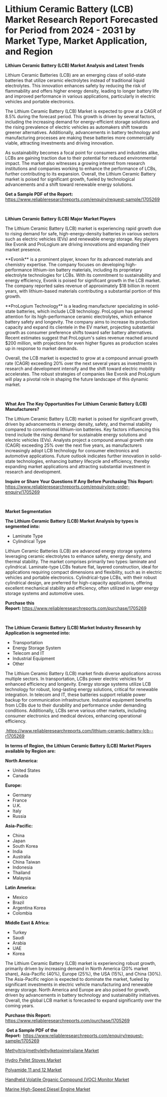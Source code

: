 <p><h1>Lithium Ceramic Battery (LCB) Market Research Report Forecasted for Period from 2024 -  2031 by Market Type, Market Application, and Region</h1></p><p><strong>Lithium Ceramic Battery (LCB) Market Analysis and Latest Trends</strong></p>
<p><p>Lithium Ceramic Batteries (LCB) are an emerging class of solid-state batteries that utilize ceramic electrolytes instead of traditional liquid electrolytes. This innovation enhances safety by reducing the risk of flammability and offers higher energy density, leading to longer battery life and improved performance in various applications, particularly in electric vehicles and portable electronics.</p><p>The Lithium Ceramic Battery (LCB) Market is expected to grow at a CAGR of 8.5% during the forecast period. This growth is driven by several factors, including the increasing demand for energy-efficient storage solutions and the rising prevalence of electric vehicles as automakers shift towards greener alternatives. Additionally, advancements in battery technology and manufacturing processes are making these batteries more commercially viable, attracting investments and driving innovation.</p><p>As sustainability becomes a focal point for consumers and industries alike, LCBs are gaining traction due to their potential for reduced environmental impact. The market also witnesses a growing interest from research institutions and companies working to enhance the performance of LCBs, further contributing to its expansion. Overall, the Lithium Ceramic Battery market is poised for significant growth, fueled by technological advancements and a shift toward renewable energy solutions.</p></p>
<p><strong>Get a Sample PDF of the Report:&nbsp;</strong> <a href="https://www.reliableresearchreports.com/enquiry/request-sample/1705269?utm_campaign=9&utm_medium=2&utm_source=Github&utm_content=ia&utm_term=21102024&utm_id=lithium-ceramic-battery-lcb">https://www.reliableresearchreports.com/enquiry/request-sample/1705269</a></p>
<p>&nbsp;</p>
<p><strong>Lithium Ceramic Battery (LCB) Major Market Players</strong></p>
<p><p>The Lithium Ceramic Battery (LCB) market is experiencing rapid growth due to rising demand for safe, high-energy-density batteries in various sectors such as electric vehicles (EVs) and renewable energy storage. Key players like Evonik and ProLogium are driving innovations and expanding their market presence.</p><p>**Evonik** is a prominent player, known for its advanced materials and chemistry expertise. The company focuses on developing high-performance lithium-ion battery materials, including its proprietary electrolyte technologies for LCBs. With its commitment to sustainability and energy efficiency, Evonik is poised for significant growth in the LCB market. The company reported sales revenue of approximately $18 billion in recent years, with lithium-based materials contributing a substantial portion of this growth.</p><p>**ProLogium Technology** is a leading manufacturer specializing in solid-state batteries, which include LCB technology. ProLogium has garnered attention for its high-performance ceramic electrolytes, which enhance battery safety and longevity. The company aims to increase its production capacity and expand its clientele in the EV market, projecting substantial growth as consumer preference shifts toward safer battery alternatives. Recent estimates suggest that ProLogium's sales revenue reached around $200 million, with projections for even higher figures as production scales up in response to market demands.</p><p>Overall, the LCB market is expected to grow at a compound annual growth rate (CAGR) exceeding 20% over the next several years as investments in research and development intensify and the shift toward electric mobility accelerates. The robust strategies of companies like Evonik and ProLogium will play a pivotal role in shaping the future landscape of this dynamic market.</p></p>
<p>&nbsp;</p>
<p><strong>What Are The Key Opportunities For Lithium Ceramic Battery (LCB) Manufacturers?</strong></p>
<p><p>The Lithium Ceramic Battery (LCB) market is poised for significant growth, driven by advancements in energy density, safety, and thermal stability compared to conventional lithium-ion batteries. Key factors influencing this trend include the rising demand for sustainable energy solutions and electric vehicles (EVs). Analysts project a compound annual growth rate (CAGR) exceeding 25% over the next five years, as manufacturers increasingly adopt LCB technology for consumer electronics and automotive applications. Future outlook indicates further innovation in solid-state technologies, enhancing battery lifecycle and efficiency, thereby expanding market applications and attracting substantial investment in research and development.</p></p>
<p><strong>Inquire or Share Your Questions If Any Before Purchasing This Report:</strong> <a href="https://www.reliableresearchreports.com/enquiry/pre-order-enquiry/1705269?utm_campaign=9&utm_medium=2&utm_source=Github&utm_content=ia&utm_term=21102024&utm_id=lithium-ceramic-battery-lcb">https://www.reliableresearchreports.com/enquiry/pre-order-enquiry/1705269</a></p>
<p>&nbsp;</p>
<p><strong>Market Segmentation</strong></p>
<p><strong>The Lithium Ceramic Battery (LCB) Market Analysis by types is segmented into:</strong></p>
<p><ul><li>Laminate Type</li><li>Cylindrical Type</li></ul></p>
<p><p>Lithium Ceramic Batteries (LCB) are advanced energy storage systems leveraging ceramic electrolytes to enhance safety, energy density, and thermal stability. The market comprises primarily two types: laminate and cylindrical. Laminate-type LCBs feature flat, layered construction, ideal for applications requiring compact dimensions and flexibility, such as in electric vehicles and portable electronics. Cylindrical-type LCBs, with their robust cylindrical design, are preferred for high-capacity applications, offering excellent mechanical stability and efficiency, often utilized in larger energy storage systems and automotive uses.</p></p>
<p><strong>Purchase this Report:&nbsp;</strong><a href="https://www.reliableresearchreports.com/purchase/1705269?utm_campaign=9&utm_medium=2&utm_source=Github&utm_content=ia&utm_term=21102024&utm_id=lithium-ceramic-battery-lcb">https://www.reliableresearchreports.com/purchase/1705269</a></p>
<p>&nbsp;</p>
<p><strong>The Lithium Ceramic Battery (LCB) Market Industry Research by Application is segmented into:</strong></p>
<p><ul><li>Transportation</li><li>Energy Storage System</li><li>Telecom and IT</li><li>Industrial Equipment</li><li>Other</li></ul></p>
<p><p>The Lithium Ceramic Battery (LCB) market finds diverse applications across multiple sectors. In transportation, LCBs power electric vehicles for enhanced efficiency and longevity. Energy storage systems utilize LCB technology for robust, long-lasting energy solutions, critical for renewable integration. In telecom and IT, these batteries support reliable power backup for communication infrastructure. Industrial equipment benefits from LCBs due to their durability and performance under demanding conditions. Additionally, LCBs serve various other markets, including consumer electronics and medical devices, enhancing operational efficiency.</p></p>
<p><a href="https://www.reliableresearchreports.com/lithium-ceramic-battery-lcb--r1705269?utm_campaign=9&utm_medium=2&utm_source=Github&utm_content=ia&utm_term=21102024&utm_id=lithium-ceramic-battery-lcb">&nbsp;https://www.reliableresearchreports.com/lithium-ceramic-battery-lcb--r1705269</a></p>
<p><strong>In terms of Region, the Lithium Ceramic Battery (LCB) Market Players available by Region are:</strong></p>
<p>
    <p> <strong> North America: </strong>
        <ul>
            <li>United States</li>
            <li>Canada</li>
        </ul>
        </p> 
    <p> <strong> Europe: </strong>
        <ul>
            <li>Germany</li>
            <li>France</li>
            <li>U.K.</li>
            <li>Italy</li>
            <li>Russia</li>
        </ul>
        </p> 
    <p> <strong> Asia-Pacific: </strong>
        <ul>
            <li>China</li>
            <li>Japan</li>
            <li>South Korea</li>
            <li>India</li>
            <li>Australia</li>
            <li>China Taiwan</li>
            <li>Indonesia</li>
            <li>Thailand</li>
            <li>Malaysia</li>
        </ul>
        </p> 
    <p> <strong> Latin America: </strong>
        <ul>
            <li>Mexico</li>
            <li>Brazil</li>
            <li>Argentina Korea</li>
            <li>Colombia</li>
        </ul>
        </p> 
    <p> <strong> Middle East & Africa: </strong>
        <ul>
            <li>Turkey</li>
            <li>Saudi</li>
            <li>Arabia</li>
            <li>UAE</li>
            <li>Korea</li>
        </ul>
    </p>
    </p>
<p><p>The Lithium Ceramic Battery (LCB) market is experiencing robust growth, primarily driven by increasing demand in North America (20% market share), Asia-Pacific (40%), Europe (25%), the USA (15%), and China (30%). The Asia-Pacific region is expected to dominate the market, fueled by significant investments in electric vehicle manufacturing and renewable energy storage. North America and Europe are also poised for growth, driven by advancements in battery technology and sustainability initiatives. Overall, the global LCB market is forecasted to expand significantly over the coming years.</p></p>
<p><strong>Purchase this Report: </strong><a href="https://www.reliableresearchreports.com/purchase/1705269?utm_campaign=9&utm_medium=2&utm_source=Github&utm_content=ia&utm_term=21102024&utm_id=lithium-ceramic-battery-lcb">https://www.reliableresearchreports.com/purchase/1705269</a></p>
<p>&nbsp;<strong>Get a Sample PDF of the Report:&nbsp;&nbsp;</strong><a href="https://www.reliableresearchreports.com/enquiry/request-sample/1705269?utm_campaign=9&utm_medium=2&utm_source=Github&utm_content=ia&utm_term=21102024&utm_id=lithium-ceramic-battery-lcb">https://www.reliableresearchreports.com/enquiry/request-sample/1705269</a></p>
<p><strong></strong></p>
<p><p><a href="https://github.com/Annahawkins697/Market-Research-Report-List-1/blob/main/methyltrismethylethylketoximesilane-market.md?utm_campaign=9&utm_medium=2&utm_source=Github&utm_content=ia&utm_term=21102024&utm_id=lithium-ceramic-battery-lcb">Methyltris(methylethylketoxime)silane Market</a></p><p><a href="https://issuu.com/reportprime-2/docs/hydro-pellet-stoves-market-size-203_33f6aa59a3121a?utm_campaign=9&utm_medium=2&utm_source=Github&utm_content=ia&utm_term=21102024&utm_id=lithium-ceramic-battery-lcb">Hydro Pellet Stoves Market</a></p><p><a href="https://github.com/WashimHussain441/Market-Research-Report-List-1/blob/main/polyamide-11-and-12-market.md?utm_campaign=9&utm_medium=2&utm_source=Github&utm_content=ia&utm_term=21102024&utm_id=lithium-ceramic-battery-lcb">Polyamide 11 and 12 Market</a></p><p><a href="https://www.linkedin.com/pulse/analyzing-global-handheld-volatile-organic-compound-voc-monitor-umyaf?utm_campaign=9&utm_medium=2&utm_source=Github&utm_content=ia&utm_term=21102024&utm_id=lithium-ceramic-battery-lcb">Handheld Volatile Organic Compound (VOC) Monitor Market</a></p><p><a href="https://www.linkedin.com/pulse/exploring-marine-high-speed-diesel-engine-market-dynamics-2hxnf?utm_campaign=9&utm_medium=2&utm_source=Github&utm_content=ia&utm_term=21102024&utm_id=lithium-ceramic-battery-lcb">Marine High-Speed Diesel Engine Market</a></p></p>